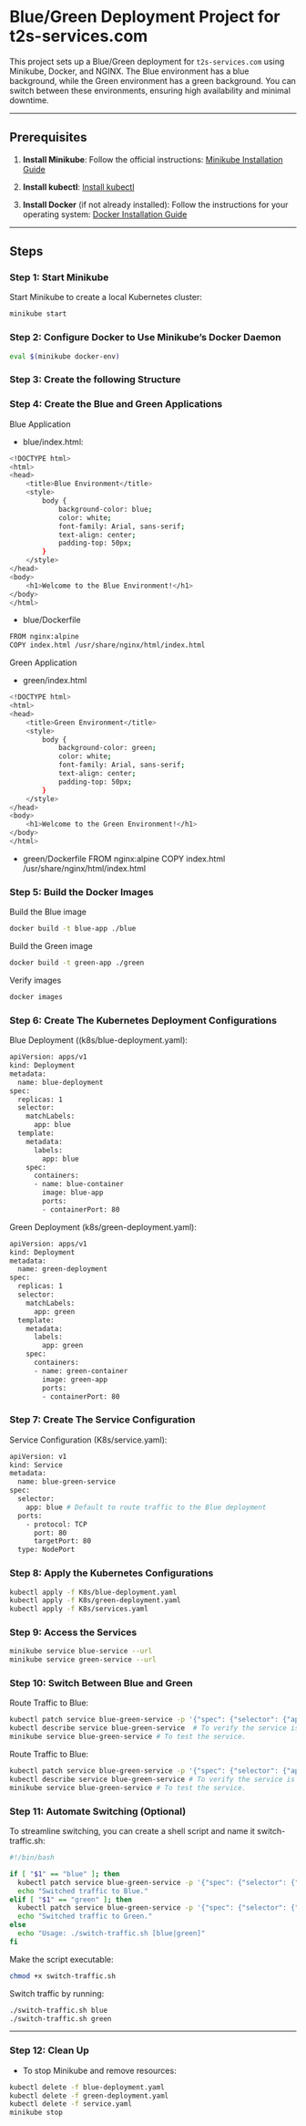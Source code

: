 # Blue/Green Deployment Project for t2s-services.com

This project sets up a Blue/Green deployment for `t2s-services.com` using Minikube, Docker, and NGINX. The Blue environment has a blue background, while the Green environment has a green background. You can switch between these environments, ensuring high availability and minimal downtime.

---

## Prerequisites

1. **Install Minikube**:
Follow the official instructions: [Minikube Installation Guide](https://minikube.sigs.k8s.io/docs/start/)

2. **Install kubectl**:
[Install kubectl](https://kubernetes.io/docs/tasks/tools/install-kubectl/)

4. **Install Docker** (if not already installed):
Follow the instructions for your operating system: [Docker Installation Guide](https://docs.docker.com/get-docker/)

---

## Steps

### Step 1: Start Minikube

Start Minikube to create a local Kubernetes cluster:

```bash
minikube start
```

### Step 2: Configure Docker to Use Minikube’s Docker Daemon

```bash
eval $(minikube docker-env)
```

### Step 3: Create the following Structure

### Step 4: Create the Blue and Green Applications

Blue Application
- blue/index.html:
```bash
<!DOCTYPE html>
<html>
<head>
    <title>Blue Environment</title>
    <style>
        body {
            background-color: blue;
            color: white;
            font-family: Arial, sans-serif;
            text-align: center;
            padding-top: 50px;
        }
    </style>
</head>
<body>
    <h1>Welcome to the Blue Environment!</h1>
</body>
</html>
```
- blue/Dockerfile
```bash
FROM nginx:alpine
COPY index.html /usr/share/nginx/html/index.html
```

Green Application 
- green/index.html
```bash
<!DOCTYPE html>
<html>
<head>
    <title>Green Environment</title>
    <style>
        body {
            background-color: green;
            color: white;
            font-family: Arial, sans-serif;
            text-align: center;
            padding-top: 50px;
        }
    </style>
</head>
<body>
    <h1>Welcome to the Green Environment!</h1>
</body>
</html>
```
- green/Dockerfile
FROM nginx:alpine
COPY index.html /usr/share/nginx/html/index.html

### Step 5: Build the Docker Images
Build the Blue image
```bash
docker build -t blue-app ./blue
```

Build the Green image
```bash
docker build -t green-app ./green
```

Verify images
```bash
docker images
```

### Step 6: Create The Kubernetes Deployment Configurations

Blue Deployment ((k8s/blue-deployment.yaml):
```bash
apiVersion: apps/v1
kind: Deployment
metadata:
  name: blue-deployment
spec:
  replicas: 1
  selector:
    matchLabels:
      app: blue
  template:
    metadata:
      labels:
        app: blue
    spec:
      containers:
      - name: blue-container
        image: blue-app
        ports:
        - containerPort: 80
```

Green Deployment (k8s/green-deployment.yaml):
```bash
apiVersion: apps/v1
kind: Deployment
metadata:
  name: green-deployment
spec:
  replicas: 1
  selector:
    matchLabels:
      app: green
  template:
    metadata:
      labels:
        app: green
    spec:
      containers:
      - name: green-container
        image: green-app
        ports:
        - containerPort: 80
```

### Step 7: Create The Service Configuration
Service Configuration (K8s/service.yaml):
```bash
apiVersion: v1
kind: Service
metadata:
  name: blue-green-service
spec:
  selector:
    app: blue # Default to route traffic to the Blue deployment
  ports:
    - protocol: TCP
      port: 80
      targetPort: 80
  type: NodePort
```

### Step 8: Apply the Kubernetes Configurations
```bash
kubectl apply -f K8s/blue-deployment.yaml
kubectl apply -f K8s/green-deployment.yaml
kubectl apply -f K8s/services.yaml
```

### Step 9: Access the Services
```bash
minikube service blue-service --url
minikube service green-service --url
```

### Step 10: Switch Between Blue and Green 
Route Traffic to Blue:
```bash
kubectl patch service blue-green-service -p '{"spec": {"selector": {"app": "blue"}}}'
kubectl describe service blue-green-service  # To verify the service is routing to Blue.
minikube service blue-green-service # To test the service. 
```

Route Traffic to Blue:
```bash
kubectl patch service blue-green-service -p '{"spec": {"selector": {"app": "green"}}}'
kubectl describe service blue-green-service # To verify the service is routing to Green
minikube service blue-green-service # To test the service.
```

### Step 11: Automate Switching (Optional)
To streamline switching, you can create a shell script and name it switch-traffic.sh:
```bash
#!/bin/bash

if [ "$1" == "blue" ]; then
  kubectl patch service blue-green-service -p '{"spec": {"selector": {"app": "blue"}}}'
  echo "Switched traffic to Blue."
elif [ "$1" == "green" ]; then
  kubectl patch service blue-green-service -p '{"spec": {"selector": {"app": "green"}}}'
  echo "Switched traffic to Green."
else
  echo "Usage: ./switch-traffic.sh [blue|green]"
fi
```

Make the script executable: 
```bash
chmod +x switch-traffic.sh
```

Switch traffic by running: 
```bash
./switch-traffic.sh blue
./switch-traffic.sh green
```

----
### Step 12: Clean Up
* To stop Minikube and remove resources:
```bash
kubectl delete -f blue-deployment.yaml
kubectl delete -f green-deployment.yaml
kubectl delete -f service.yaml
minikube stop
```
